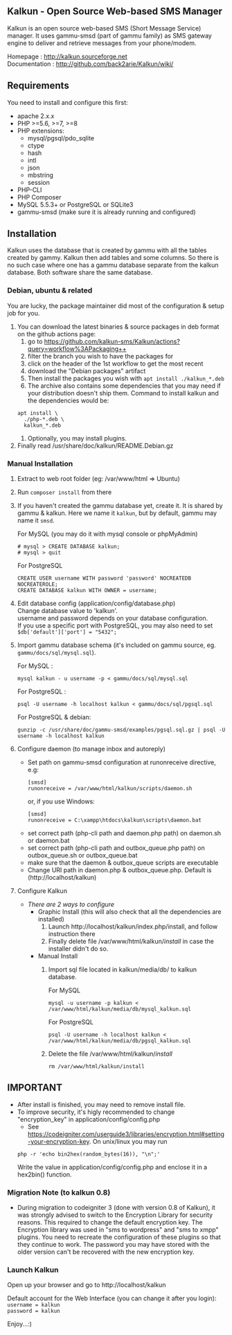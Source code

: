 ## Kalkun - Open Source Web-based SMS Manager
Kalkun is an open source web-based SMS (Short Message Service) manager. It uses gammu-smsd (part of gammu family) as SMS gateway engine to deliver and retrieve messages from your phone/modem.

Homepage : http://kalkun.sourceforge.net  
Documentation : http://github.com/back2arie/Kalkun/wiki/

## Requirements
You need to install and configure this first:
* apache 2.x.x
* PHP >=5.6, >=7, >=8
* PHP extensions:
  * mysql/pgsql/pdo_sqlite
  * ctype
  * hash
  * intl
  * json
  * mbstring
  * session
* PHP-CLI
* PHP Composer
* MySQL 5.5.3+ or PostgreSQL or SQLite3
* gammu-smsd (make sure it is already running and configured)

## Installation

Kalkun uses the database that is created by gammu with all the tables created by gammy. Kalkun then add tables and some columns. So there is no such case where one has a gammu database separate from the kalkun database. Both software share the same database.

### Debian, ubuntu & related

You are lucky, the package maintainer did most of the configuration & setup job for you.

1. You can download the latest binaries & source packages in deb format on the
github actions page:
    1. go to https://github.com/kalkun-sms/Kalkun/actions?query=workflow%3APackaging++
    1. filter the branch you wish to have the packages for
    1. click on the header of the 1st workflow to get the most recent
    1. download the "Debian packages" artifact
    1. Then install the packages you wish with `apt install ./kalkun_*.deb`
    1. The archive also contains some dependencies that you may need if your distribution doesn't ship them. Command to install kalkun and the dependencies would be:
    ```
    apt install \
      ./php-*.deb \
      kalkun_*.deb
    ```
    1. Optionally, you may install plugins.
1. Finally read /usr/share/doc/kalkun/README.Debian.gz

### Manual Installation

1. Extract to web root folder (eg: /var/www/html => Ubuntu)
1. Run `composer install` from there
1. If you haven't created the gammu database yet, create it. It is shared by gammu & kalkun. Here we name it `kalkun`, but by default, gammu may name it `smsd`.

   For MySQL (you may do it with mysql console or phpMyAdmin)
     ```
     # mysql > CREATE DATABASE kalkun;
     # mysql > quit
     ```
   For PostgreSQL
    ```
    CREATE USER username WITH password 'password' NOCREATEDB NOCREATEROLE;
    CREATE DATABASE kalkun WITH OWNER = username;
    ```
1. Edit database config (application/config/database.php)  
   Change database value to 'kalkun'.  
   username and password depends on your database configuration.  
   If you use a specific port with PostgreSQL, you may also need to set
   `$db['default']['port'] = "5432";`

1. Import gammu database schema (it's included on gammu source, eg. `gammu/docs/sql/mysql.sql`).

    For MySQL : 
    ```
    mysql kalkun - u username -p < gammu/docs/sql/mysql.sql
    ```
    For PostgreSQL : 
    ```
    psql -U username -h localhost kalkun < gammu/docs/sql/pgsql.sql
    ```
    For PostgreSQL & debian:
    ```
    gunzip -c /usr/share/doc/gammu-smsd/examples/pgsql.sql.gz | psql -U username -h localhost kalkun
    ```
1. Configure daemon (to manage inbox and autoreply)
   -  Set path on gammu-smsd configuration at runonreceive directive, e.g:
      ```
      [smsd]
      runonreceive = /var/www/html/kalkun/scripts/daemon.sh
      ```
      or, if you use Windows:
      ```
      [smsd]
      runonreceive = C:\xampp\htdocs\kalkun\scripts\daemon.bat
      ```
   - set correct path (php-cli path and daemon.php path) on daemon.sh or daemon.bat
   - set correct path (php-cli path and outbox_queue.php path) on outbox_queue.sh or outbox_queue.bat
   - make sure that the daemon & outbox_queue scripts are executable
   - Change URI path in daemon.php & outbox_queue.php. Default is (http://localhost/kalkun)
1. Configure Kalkun
    - _There are 2 ways to configure_
        - Graphic Install (this will also check that all the dependencies are installed)  
          1. Launch http://localhost/kalkun/index.php/install, and follow instruction there
          1. Finally delete file /var/www/html/kalkun/*install* in case the installer didn't do so.
        - Manual Install 
          1. Import sql file located in kalkun/media/db/ to kalkun database.
        
             For MySQL
             ```
             mysql -u username -p kalkun < /var/www/html/kalkun/media/db/mysql_kalkun.sql
             ```
             For PostgreSQL
             ```
             psql -U username -h localhost kalkun < /var/www/html/kalkun/media/db/pgsql_kalkun.sql
             ```
           2. Delete the file /var/www/html/kalkun/*install* 
           
              `rm /var/www/html/kalkun/install`

## IMPORTANT
  * After install is finished, you may need to remove install file.
  * To improve security, it's higly recommended to change "encryption_key" in application/config/config.php
    - See https://codeigniter.com/userguide3/libraries/encryption.html#setting-your-encryption-key. On unix/linux you may run
    ```
    php -r 'echo bin2hex(random_bytes(16)), "\n";'
    ```
    Write the value in application/config/config.php and enclose it in a hex2bin() function.

### Migration Note (to kalkun 0.8)
  * During migration to codeigniter 3 (done with version 0.8 of Kalkun), it was strongly advised to switch to the Encryption Library for security reasons. This required to change the default encryption key. The Encryption library was used in "sms to wordpress" and "sms to xmpp" plugins. You need to recreate the configuration of these plugins so that they continue to work.
  The password you may have stored with the older version can't be recovered with the new encryption key.

### Launch Kalkun
Open up your browser and go to http://localhost/kalkun

Default account for the Web Interface (you can change it after you login):  
`username = kalkun`  
`password = kalkun`

Enjoy...:)
